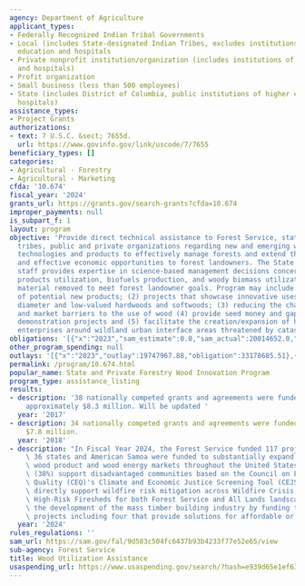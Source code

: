 ```yaml
---
agency: Department of Agriculture
applicant_types:
- Federally Recognized Indian Tribal Governments
- Local (includes State-designated Indian Tribes, excludes institutions of higher
  education and hospitals
- Private nonprofit institution/organization (includes institutions of higher education
  and hospitals)
- Profit organization
- Small business (less than 500 employees)
- State (includes District of Columbia, public institutions of higher education and
  hospitals)
assistance_types:
- Project Grants
authorizations:
- text: 7 U.S.C. &sect; 7655d.
  url: https://www.govinfo.gov/link/uscode/7/7655
beneficiary_types: []
categories:
- Agricultural - Forestry
- Agricultural - Marketing
cfda: '10.674'
fiscal_year: '2024'
grants_url: https://grants.gov/search-grants?cfda=10.674
improper_payments: null
is_subpart_f: 1
layout: program
objective: 'Provide direct technical assistance to Forest Service, state foresters,
  tribes, public and private organizations regarding new and emerging wood utilization
  technologies and products to effectively manage forests and extend the most efficient
  and effective economic opportunities to forest landowners. The State & Private Forestry
  staff provides expertise in science-based management decisions concerning forest
  products utilization, biofuels production, and woody biomass utilization that uses
  material removed to meet forest landowner goals. Program may include: (1) development
  of potential new products; (2) projects that showcase innovative uses for small
  diameter and low-valued hardwoods and softwoods; (3) reducing the challenge to economic
  and market barriers to the use of wood (4) provide seed money and gap funding for
  demonstration projects and (5) facilitate the creation/expansion of harvesting/processing/transporting
  enterprises around wildland urban interface areas threatened by catastrophic wildfires.'
obligations: '[{"x":"2023","sam_estimate":0.0,"sam_actual":20014652.0,"usa_spending_actual":35887726.95},{"x":"2024","sam_estimate":0.0,"sam_actual":31299999.0,"usa_spending_actual":37761422.83},{"x":"2025","sam_estimate":0.0,"sam_actual":8000000.0,"usa_spending_actual":16502784.46}]'
other_program_spending: null
outlays: '[{"x":"2023","outlay":19747967.88,"obligation":33178685.51},{"x":"2024","outlay":11434740.83,"obligation":37674667.68},{"x":"2025","outlay":1583600.6,"obligation":17399332.0}]'
permalink: /program/10.674.html
popular_name: State and Private Forestry Wood Innovation Program
program_type: assistance_listing
results:
- description: '38 nationally competed grants and agreements were funded totaling
    approximately $8.3 million. Will be updated '
  year: '2017'
- description: 34 nationally competed grants and agreements were funded totaling approximately
    $7.8 million.
  year: '2018'
- description: "In Fiscal Year 2024, the Forest Service funded 117 projects across\
    \ 36 states and American Samoa were funded to substantially expand and accelerate\
    \ wood product and wood energy markets throughout the United States.  \n\n44 projects\
    \ (38%) support disadvantaged communities based on the Council on Environmental\
    \ Quality (CEQ)'s Climate and Economic Justice Screening Tool (CEJST).\n\n25 projects\
    \ directly support wildfire risk mitigation across Wildfire Crisis Strategy or\
    \ High-Risk Firesheds for both Forest Service and All Lands landscapes.\n\nFurthered\
    \ the development of the mass timber building industry by funding thirty seven\
    \ projects including four that provide solutions for affordable or workforce housing."
  year: '2024'
rules_regulations: ''
sam_url: https://sam.gov/fal/9d583c504fc6437b93b4233f77e52e65/view
sub-agency: Forest Service
title: Wood Utilization Assistance
usaspending_url: https://www.usaspending.gov/search/?hash=e939d65e1ef6390995000a6b0fdc29a4
---
```

